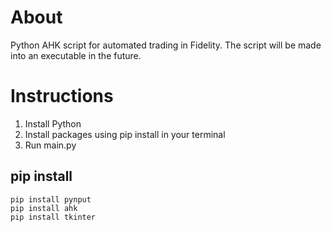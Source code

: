 # About

Python AHK script for automated trading in Fidelity. The script will be made into an executable in the future.

# Instructions

1. Install Python
2. Install packages using pip install in your terminal
3. Run main.py


## pip install

```terminal
pip install pynput
pip install ahk
pip install tkinter
```
